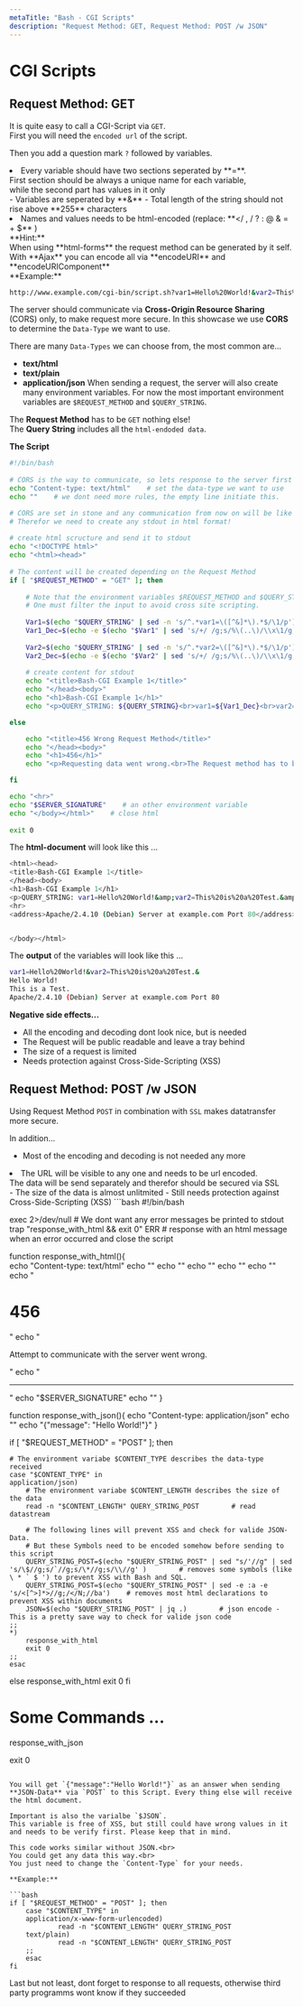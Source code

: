 ```yaml
---
metaTitle: "Bash - CGI Scripts"
description: "Request Method: GET, Request Method: POST /w JSON"
---
```


# CGI Scripts




## Request Method: GET


It is quite easy to call a CGI-Script via `GET`.<br>
First you will need the `encoded url` of the script.

Then you add a question mark `?` followed by variables.
<li>Every variable should have two sections seperated by **=**.<br>
First section should be always a unique name for each variable,<br>
while the second part has values in it only</li>
- Variables are seperated by **&**
- Total length of the string should not rise above **255** characters
<li>Names and values needs to be html-encoded (replace: **&#60;/ , / ? : @ & = + $** )<br>
**Hint:**<br>
When using **html-forms** the request method can be generated by it self.<br>
With **Ajax** you can encode all via **encodeURI** and **encodeURIComponent**</li>
**Example:**

```bash
http://www.example.com/cgi-bin/script.sh?var1=Hello%20World!&var2=This%20is%20a%20Test.&

```

The server should communicate via **Cross-Origin Resource Sharing** (CORS) only, to make request more secure. In this showcase we use **CORS** to determine the `Data-Type` we want to use.

There are many `Data-Types` we can choose from, the most common are...
- **text/html**
- **text/plain**
- **application/json**
When sending a request, the server will also create many environment variables. For now the most important environment variables are `$REQUEST_METHOD` and `$QUERY_STRING`.

The **Request Method** has to be `GET` nothing else!<br>
The **Query String** includes all the `html-endoded data`.

**The Script**

```bash
#!/bin/bash
    
# CORS is the way to communicate, so lets response to the server first
echo "Content-type: text/html"    # set the data-type we want to use
echo ""    # we dont need more rules, the empty line initiate this.

# CORS are set in stone and any communication from now on will be like reading a html-document.
# Therefor we need to create any stdout in html format!
    
# create html scructure and send it to stdout
echo "<!DOCTYPE html>"
echo "<html><head>"
    
# The content will be created depending on the Request Method 
if [ "$REQUEST_METHOD" = "GET" ]; then
   
    # Note that the environment variables $REQUEST_METHOD and $QUERY_STRING can be processed by the shell directly. 
    # One must filter the input to avoid cross site scripting.
    
    Var1=$(echo "$QUERY_STRING" | sed -n 's/^.*var1=\([^&]*\).*$/\1/p')    # read value of "var1"
    Var1_Dec=$(echo -e $(echo "$Var1" | sed 's/+/ /g;s/%\(..\)/\\x\1/g;'))    # html decode
    
    Var2=$(echo "$QUERY_STRING" | sed -n 's/^.*var2=\([^&]*\).*$/\1/p')
    Var2_Dec=$(echo -e $(echo "$Var2" | sed 's/+/ /g;s/%\(..\)/\\x\1/g;'))
    
    # create content for stdout
    echo "<title>Bash-CGI Example 1</title>"
    echo "</head><body>"
    echo "<h1>Bash-CGI Example 1</h1>"
    echo "<p>QUERY_STRING: ${QUERY_STRING}<br>var1=${Var1_Dec}<br>var2=${Var2_Dec}</p>"    # print the values to stdout

else

    echo "<title>456 Wrong Request Method</title>"
    echo "</head><body>"
    echo "<h1>456</h1>"
    echo "<p>Requesting data went wrong.<br>The Request method has to be \"GET\" only!</p>"

fi

echo "<hr>"
echo "$SERVER_SIGNATURE"    # an other environment variable
echo "</body></html>"    # close html
    
exit 0

```

The **html-document** will look like this ...

```bash
<html><head>
<title>Bash-CGI Example 1</title>
</head><body>
<h1>Bash-CGI Example 1</h1>
<p>QUERY_STRING: var1=Hello%20World!&amp;var2=This%20is%20a%20Test.&amp;<br>var1=Hello World!<br>var2=This is a Test.</p>
<hr>
<address>Apache/2.4.10 (Debian) Server at example.com Port 80</address>


</body></html>

```

The **output** of the variables will look like this ...

```bash
var1=Hello%20World!&var2=This%20is%20a%20Test.&
Hello World!
This is a Test.
Apache/2.4.10 (Debian) Server at example.com Port 80

```

**Negative side effects...**
- All the encoding and decoding dont look nice, but is needed
- The Request will be public readable and leave a tray behind
- The size of a request is limited
- Needs protection against Cross-Side-Scripting (XSS)


## Request Method: POST /w JSON


Using Request Method `POST` in combination with `SSL` makes datatransfer more secure.

In addition...

- Most of the encoding and decoding is not needed any more
<li>The URL will be visible to any one and needs to be url encoded.<br>
The data will be send separately and therefor should be secured via SSL</li>
- The size of the data is almost unlitmited
- Still needs protection against Cross-Side-Scripting (XSS)
```bash
#!/bin/bash

exec 2>/dev/null    # We dont want any error messages be printed to stdout
trap "response_with_html && exit 0" ERR    # response with an html message when an error occurred and close the script

function response_with_html(){    
    echo "Content-type: text/html"
    echo ""
    echo "<!DOCTYPE html>"
    echo "<html><head>"
    echo "<title>456</title>"
    echo "</head><body>"
    echo "<h1>456</h1>"
    echo "<p>Attempt to communicate with the server went wrong.</p>"
    echo "<hr>"
    echo "$SERVER_SIGNATURE"
    echo "</body></html>"
}
        
function response_with_json(){
    echo "Content-type: application/json"
    echo ""
    echo "{\"message\": \"Hello World!\"}"
}

if [ "$REQUEST_METHOD" = "POST" ]; then
   
    # The environment variabe $CONTENT_TYPE describes the data-type received
    case "$CONTENT_TYPE" in
    application/json)
        # The environment variabe $CONTENT_LENGTH describes the size of the data
        read -n "$CONTENT_LENGTH" QUERY_STRING_POST        # read datastream 

        # The following lines will prevent XSS and check for valide JSON-Data.
        # But these Symbols need to be encoded somehow before sending to this script
        QUERY_STRING_POST=$(echo "$QUERY_STRING_POST" | sed "s/'//g" | sed 's/\$//g;s/`//g;s/\*//g;s/\\//g' )        # removes some symbols (like \ * ` $ ') to prevent XSS with Bash and SQL.
        QUERY_STRING_POST=$(echo "$QUERY_STRING_POST" | sed -e :a -e 's/<[^>]*>//g;/</N;//ba')    # removes most html declarations to prevent XSS within documents
        JSON=$(echo "$QUERY_STRING_POST" | jq .)        # json encode - This is a pretty save way to check for valide json code
    ;;
    *)
        response_with_html
        exit 0
    ;;
    esac

else
    response_with_html
    exit 0
fi

# Some Commands ...

response_with_json

exit 0

```

You will get `{"message":"Hello World!"}` as an answer when sending **JSON-Data** via `POST` to this Script. Every thing else will receive the html document.

Important is also the varialbe `$JSON`.
This variable is free of XSS, but still could have wrong values in it and needs to be verify first. Please keep that in mind.

This code works similar without JSON.<br>
You could get any data this way.<br>
You just need to change the `Content-Type` for your needs.

**Example:**

```bash
if [ "$REQUEST_METHOD" = "POST" ]; then 
    case "$CONTENT_TYPE" in
    application/x-www-form-urlencoded)
            read -n "$CONTENT_LENGTH" QUERY_STRING_POST
    text/plain)
            read -n "$CONTENT_LENGTH" QUERY_STRING_POST
    ;;
    esac
fi

```

Last but not least, dont forget to response to all requests, otherwise third party programms wont know if they succeeded

